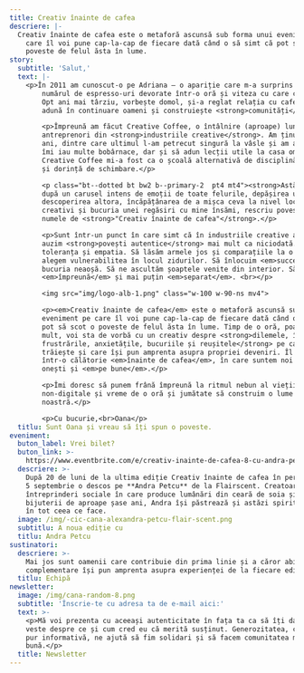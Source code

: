 ```yaml
---
title: Creativ înainte de cafea
descriere: |-
  Creativ înainte de cafea este o metaforă ascunsă sub forma unui eveniment pe
    care îl voi pune cap-la-cap de fiecare dată când o să simt că pot să scot o
    poveste de felul ăsta în lume.
story:
  subtitle: 'Salut,'
  text: |-
    <p>În 2011 am cunoscut-o pe Adriana — o apariție care m-a surprins cu
        numărul de espresso-uri devorate într-o oră și viteza cu care conecta idei.
        Opt ani mai târziu, vorbește domol, și-a reglat relația cu cafeaua, dar
        adună în continuare oameni și construiește <strong>comunități</strong>.</p>

        <p>Împreună am făcut Creative Coffee, o întâlnire (aproape) lunară cu
        antreprenori din <strong>industriile creative</strong>. Am ținut-o așa trei
        ani, dintre care ultimul l-am petrecut singură la vâsle și am avut timp să
        îmi iau multe bobârnace, dar și să adun lecții utile la casa omului.
        Creative Coffee mi-a fost ca o școală alternativă de disciplină, inițiativă
        și dorință de schimbare.</p>

        <p class="bt--dotted bt bw2 b--primary-2  pt4 mt4"><strong>Astăzi</strong>,
        după un carusel intens de emoții de toate felurile, depășirea unor frici și
        descoperirea altora, încăpățânarea de a mișca ceva la nivel local, dorul de
        creativi și bucuria unei regăsiri cu mine însămi, rescriu povestea sub
        numele de <strong>"Creativ înainte de cafea"</strong>.</p>

        <p>Sunt într-un punct în care simt că în industriile creative avem nevoie să
        auzim <strong>povești autentice</strong> mai mult ca niciodată. Să exersăm
        toleranța și empatia. Să lăsăm armele jos și comparațiile la o parte. Să
        alegem vulnerabilitea în locul zidurilor. Să înlocuim <em>succesul</em> cu
        bucuria neaoșă. Să ne ascultăm șoaptele venite din interior. Să fim mai mult
        <em>împreună</em> și mai puțin <em>separat</em>. <br></p>

        <img src="img/logo-alb-1.png" class="w-100 w-90-ns mv4">

        <p><em>Creativ înainte de cafea</em> este o metaforă ascunsă sub forma unui
        eveniment pe care îl voi pune cap-la-cap de fiecare dată când o să simt că
        pot să scot o poveste de felul ăsta în lume. Timp de o oră, poate un pic mai
        mult, voi sta de vorbă cu un creativ despre <strong>dilemele, îngrijorările,
        frustrările, anxietățile, bucuriile și reușitele</strong> pe care le
        trăiește și care își pun amprenta asupra propriei deveniri. Îl iau cu mine
        într-o călătorie <em>înainte de cafea</em>, în care suntem noi cu noi,
        onești și <em>pe bune</em>.</p>

        <p>Îmi doresc să punem frână împreună la ritmul nebun al vieții digitale și
        non-digitale și vreme de o oră și jumătate să construim o lume a
        noastră.</p>

        <p>Cu bucurie,<br>Oana</p>
  titlu: Sunt Oana și vreau să îți spun o poveste.
eveniment:
  buton_label: Vrei bilet?
  buton_link: >-
    https://www.eventbrite.com/e/creativ-inainte-de-cafea-8-cu-andra-petcu-tickets-168389839543?utm-campaign=social&utm-content=attendeeshare&utm-medium=discovery&utm-term=listing&utm-source=cp&aff=escb
  descriere: >-
    După 20 de luni de la ultima ediție Creativ înainte de cafea în persoană, pe
    5 septembrie o descos pe **Andra Petcu** de la Flairscent. Creatoare a unei
    întreprinderi sociale în care produce lumânări din ceară de soia și alte
    bijuterii de aproape șase ani, Andra își păstrează și astăzi spiritul ludic
    în tot ceea ce face.
  image: /img/-cic-cana-alexandra-petcu-flair-scent.png
  subtitlu: A noua ediție cu
  titlu: Andra Petcu
sustinatori:
  descriere: >-
    Mai jos sunt oamenii care contribuie din prima linie și a căror abilități
    complementare își pun amprenta asupra experienței de la fiecare ediție.
  titlu: Echipă
newsletter:
  image: /img/cana-random-8.png
  subtitle: 'Înscrie-te cu adresa ta de e-mail aici:'
  text: >-
    <p>Mă voi prezenta cu aceeași autenticitate în fața ta ca să îți dau de
    veste despre ce și cum cred eu că merită susținut. Generozitatea, chiar și
    pur informativă, ne ajută să fim solidari și să facem comunitatea mai
    bună.</p>
  title: Newsletter
---
```



